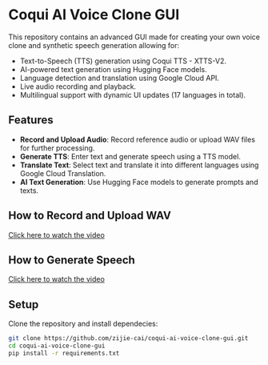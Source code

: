 # Coqui AI Voice Clone GUI

This repository contains an advanced GUI made for creating your own voice clone and synthetic speech generation allowing for:

- Text-to-Speech (TTS) generation using Coqui TTS - XTTS-V2.
- AI-powered text generation using Hugging Face models.
- Language detection and translation using Google Cloud API.
- Live audio recording and playback.
- Multilingual support with dynamic UI updates (17 languages in total).

## Features

- **Record and Upload Audio**: Record reference audio or upload WAV files for further processing.
- **Generate TTS**: Enter text and generate speech using a TTS model.
- **Translate Text**: Select text and translate it into different languages using Google Cloud Translation.
- **AI Text Generation**: Use Hugging Face models to generate prompts and texts.

## How to Record and Upload WAV
[Click here to watch the video](https://github.com/user-attachments/assets/257d984d-5520-46d3-83e3-d14753319c3a)

## How to Generate Speech
[Click here to watch the video](
https://github.com/user-attachments/assets/3b2fad4f-3848-44d9-a1dc-567fdfeb42de
)

## Setup
Clone the repository and install dependecies:
   ```bash
   git clone https://github.com/zijie-cai/coqui-ai-voice-clone-gui.git
   cd coqui-ai-voice-clone-gui
   pip install -r requirements.txt
   ```
